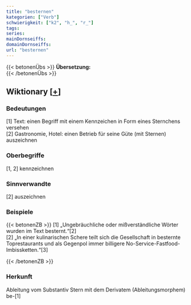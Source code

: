 ```yaml
---
title: "besternen"
kategorien: ["Verb"]
schwierigkeit: ["k2", "h_", "r_"]
tags:
series:
mainDornseiffs:
domainDornseiffs:
url: "besternen"
---
```


{{< betonenÜbs >}}
**Übersetzung:**  
{{< /betonenÜbs >}}

## Wiktionary [[+](https://de.wiktionary.org/wiki/besternen)]

### Bedeutungen
[1] Text: einen Begriff mit einem Kennzeichen in Form eines Sternchens versehen  
[2] Gastronomie, Hotel: einen Betrieb für seine Güte (mit Sternen) auszeichnen  

### Oberbegriffe
[1, 2] kennzeichnen  

### Sinnverwandte
[2] auszeichnen  

### Beispiele
{{< betonenZB >}}
[1] „Ungebräuchliche oder mißverständliche Wörter wurden im Text besternt.“[2]  
[2] „In einer kulinarischen Schere teilt sich die Gesellschaft in besternte Toprestaurants und als Gegenpol immer billigere No-Service-Fastfood-Imbissketten.“[3]  

{{< /betonenZB >}}
### Herkunft
Ableitung vom Substantiv Stern mit dem Derivatem (Ableitungsmorphem) be-[1]  


